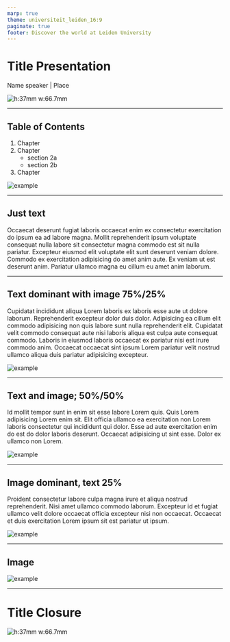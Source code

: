 ```yaml
---
marp: true
theme: universiteit_leiden_16:9
paginate: true
footer: Discover the world at Leiden University
---
```

<!-- _class: title-slide -->

# Title Presentation

Name speaker | Place

![h:37mm w:66.7mm](https://huisstijl.leidenuniv.nl/assets/files/ul-algemeen-internationaal-rgb-color.png)

---
<!-- _class: toc -->

## Table of Contents

1. Chapter
2. Chapter
    - section 2a
    - section 2b
3. Chapter

![example](https://fakeimg.pl/600x1200/e7e9f2/?text=image&font=bebas)

---
## Just text
Occaecat deserunt fugiat laboris occaecat enim ex consectetur exercitation do ipsum ea ad labore magna. Mollit reprehenderit ipsum voluptate consequat nulla labore sit consectetur magna commodo est sit nulla pariatur. Excepteur eiusmod elit voluptate elit sunt deserunt veniam dolore. Commodo ex exercitation adipisicing do amet anim aute. Ex veniam ut est deserunt anim. Pariatur ullamco magna eu cillum eu amet anim laborum.


---
<!-- _class: t75-i25 -->
## Text dominant with image 75%/25%
Cupidatat incididunt aliqua Lorem laboris ex laboris esse aute ut dolore laborum. Reprehenderit excepteur dolor duis dolor. Adipisicing ea cillum elit commodo adipisicing non quis labore sunt nulla reprehenderit elit. Cupidatat velit commodo consequat aute nisi laboris aliqua est culpa aute consequat commodo. Laboris in eiusmod laboris occaecat ex pariatur nisi est irure commodo anim. Occaecat occaecat sint ipsum Lorem pariatur velit nostrud ullamco aliqua duis pariatur adipisicing excepteur.

![example](https://fakeimg.pl/300x600/e7e9f2/?text=image&font=bebas)

---
## Text and image; 50%/50%
<!-- _class: t50-i50 -->
Id mollit tempor sunt in enim sit esse labore Lorem quis. Quis Lorem adipisicing Lorem enim sit. Elit officia ullamco ea exercitation non Lorem laboris consectetur qui incididunt qui dolor. Esse ad aute exercitation enim do est do dolor laboris deserunt. Occaecat adipisicing ut sint esse. Dolor ex ullamco non Lorem.

![example](https://fakeimg.pl/600x800/e7e9f2/?text=image&font=bebas)

---
## Image dominant, text 25%
<!-- _class: t25-i75 -->
Proident consectetur labore culpa magna irure et aliqua nostrud reprehenderit. Nisi amet ullamco commodo laborum. Excepteur id et fugiat ullamco velit dolore occaecat officia excepteur nisi non occaecat. Occaecat et duis exercitation Lorem ipsum sit est pariatur ut ipsum.

![example](https://fakeimg.pl/900x450/e7e9f2/?text=image&font=bebas)

---
## Image
![example](https://fakeimg.pl/1280x720/e7e9f2/?text=image&font=bebas)

---
<!-- _class: title-slide -->

# Title Closure

![h:37mm w:66.7mm](https://huisstijl.leidenuniv.nl/assets/files/ul-algemeen-internationaal-rgb-color.png)
